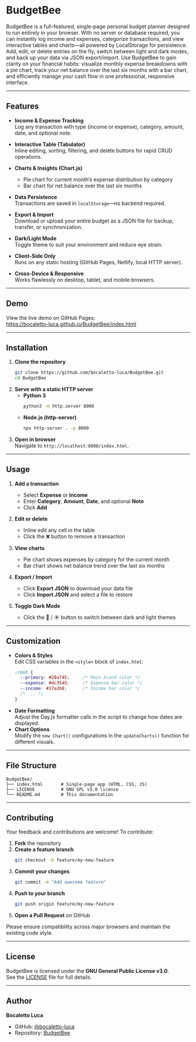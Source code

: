 # BudgetBee

BudgetBee is a full-featured, single-page personal budget planner designed to run entirely in your browser. With no server or database required, you can instantly log income and expenses, categorize transactions, and view interactive tables and charts—all powered by LocalStorage for persistence. Add, edit, or delete entries on the fly, switch between light and dark modes, and back up your data via JSON export/import. Use BudgetBee to gain clarity on your financial habits: visualize monthly expense breakdowns with a pie chart, track your net balance over the last six months with a bar chart, and efficiently manage your cash flow in one professional, responsive interface.

---

## Features

- **Income & Expense Tracking**  
  Log any transaction with type (income or expense), category, amount, date, and optional note.

- **Interactive Table (Tabulator)**  
  Inline editing, sorting, filtering, and delete buttons for rapid CRUD operations.

- **Charts & Insights (Chart.js)**  
  - Pie chart for current month’s expense distribution by category  
  - Bar chart for net balance over the last six months

- **Data Persistence**  
  Transactions are saved in `localStorage`—no backend required.

- **Export & Import**  
  Download or upload your entire budget as a JSON file for backup, transfer, or synchronization.

- **Dark/Light Mode**  
  Toggle theme to suit your environment and reduce eye strain.

- **Client-Side Only**  
  Runs on any static hosting (GitHub Pages, Netlify, local HTTP server).

- **Cross-Device & Responsive**  
  Works flawlessly on desktop, tablet, and mobile browsers.

---

## Demo

View the live demo on GitHub Pages:  
https://bocaletto-luca.github.io/BudgetBee/index.html

---

## Installation

1. **Clone the repository**  
   ```bash
   git clone https://github.com/bocaletto-luca/BudgetBee.git
   cd BudgetBee
   ```
2. **Serve with a static HTTP server**  
   - **Python 3**  
     ```bash
     python3 -m http.server 8000
     ```
   - **Node.js (http-server)**  
     ```bash
     npx http-server . -p 8000
     ```
3. **Open in browser**  
   Navigate to `http://localhost:8000/index.html`.

---

## Usage

1. **Add a transaction**  
   - Select **Expense** or **Income**  
   - Enter **Category**, **Amount**, **Date**, and optional **Note**  
   - Click **Add**

2. **Edit or delete**  
   - Inline edit any cell in the table  
   - Click the ❌ button to remove a transaction

3. **View charts**  
   - Pie chart shows expenses by category for the current month  
   - Bar chart shows net balance trend over the last six months

4. **Export / Import**  
   - Click **Export JSON** to download your data file  
   - Click **Import JSON** and select a file to restore

5. **Toggle Dark Mode**  
   - Click the 🌙 / ☀️ button to switch between dark and light themes

---

## Customization

- **Colors & Styles**  
  Edit CSS variables in the `<style>` block of `index.html`:
  ```css
  :root {
    --primary: #28a745;     /* Main brand color */
    --expense: #dc3545;     /* Expense bar color */
    --income: #17a2b8;      /* Income bar color */
    /* ... */
  }
  ```
- **Date Formatting**  
  Adjust the Day.js formatter calls in the script to change how dates are displayed.
- **Chart Options**  
  Modify the `new Chart()` configurations in the `updateCharts()` function for different visuals.

---

## File Structure

```
BudgetBee/
├── index.html       # Single-page app (HTML, CSS, JS)
├── LICENSE          # GNU GPL v3.0 license
└── README.md        # This documentation
```

---

## Contributing

Your feedback and contributions are welcome! To contribute:

1. **Fork** the repository  
2. **Create a feature branch**  
   ```bash
   git checkout -b feature/my-new-feature
   ```
3. **Commit your changes**  
   ```bash
   git commit -m "Add awesome feature"
   ```
4. **Push to your branch**  
   ```bash
   git push origin feature/my-new-feature
   ```
5. **Open a Pull Request** on GitHub

Please ensure compatibility across major browsers and maintain the existing code style.

---

## License

BudgetBee is licensed under the **GNU General Public License v3.0**.  
See the [LICENSE](LICENSE) file for full details.

---

## Author

**Bocaletto Luca**  
- GitHub: [@bocaletto-luca](https://github.com/bocaletto-luca)  
- Repository: [BudgetBee](https://github.com/bocaletto-luca/BudgetBee)
